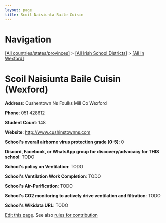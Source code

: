 ```yaml
---
layout: page
title: Scoil Naisiunta Baile Cuisin
---
```

# Navigation

[[All countries/states/provinces]](../../..) > [[All Irish School Districts]](../..) > [[All In Wexford]](..)

# Scoil Naisiunta Baile Cuisin (Wexford)

**Address**: Cushentown Ns Foulks Mill Co Wexford

**Phone**: 051 428612

**Student Count**: 148

**Website**: <http://www.cushinstownns.com>

**School's overall airborne virus protection grade (0-5)**: 0

**Discord, Facebook, or WhatsApp group for discovery/advocacy for THIS school**: TODO

**School's policy on Ventilation**: TODO

**School's Ventilation Work Completion**: TODO

**School's Air-Purification**: TODO

**School's CO2 monitoring to actively drive ventilation and filtration**: TODO

**School's Wikidata URL**: TODO


[Edit this page](https://github.com/ventilate-schools/Ireland/edit/main/./Wexford/Scoil_Naisiunta_Baile_Cuisin.md). See also [rules for contribution](../../../contribution-rules/)